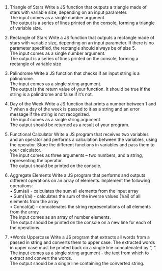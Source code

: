 1.	Triangle of Stars
Write a JS function that outputs a triangle made of stars with variable size, depending on an input parameter.<br>
The input comes as a single number argument.<br>
The output is a series of lines printed on the console, forming a triangle of variable size.

2.	Rectangle of Stars
Write a JS function that outputs a rectangle made of stars with variable size, depending on an input parameter. If there is no parameter specified, the rectangle should always be of size 5. <br>
The input comes as a single number argument.<br>
The output is a series of lines printed on the console, forming a rectangle of variable size

3.	Palindrome
Write a JS function that checks if an input string is a palindrome.<br>
The input comes as a single string argument.<br>
The output is the return value of your function. It should be true if the string is a palindrome and false if it’s not.

4.	Day of the Week
Write a JS function that prints a number between 1 and 7 when a day of the week is passed to it as a string and an error message if the string is not recognized.<br>
The input comes as a single string argument.<br>
The output should be returned as a result of your program.

5.	Functional Calculator
Write a JS program that receives two variables and an operator and performs a calculation between the variables, using the operator. Store the different functions in variables and pass them to your calculator.<br>
The input comes as three arguments – two numbers, and a string, representing the operator.<br>
The output should be printed on the console.

6.	Aggregate Elements
Write a JS program that performs and outputs different operations on an array of elements. Implement the following operations:<br>
•	Sum(ai) - calculates the sum all elements from the input array<br>
•	Sum(1/ai) - calculates the sum of the inverse values (1/ai) of all elements from the array<br>
•	Concat(ai) - concatenates the string representations of all elements from the array<br>
The input comes as an array of number elements.<br>
The output should be printed on the console on a new line for each of the operations.

7.	*Words Uppercase
Write a JS program that extracts all words from a passed in string and converts them to upper case. The extracted words in upper case must be printed back on a single line concatenated by “, “.<br>
The input comes as a single string argument - the text from which to extract and convert the words.<br>
The output should be a single line containing the converted string.
